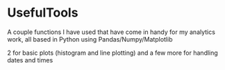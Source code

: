 # UsefulTools

A couple functions I have used that have come in handy for my analytics work, all based in Python using Pandas/Numpy/Matplotlib

2 for basic plots (histogram and line plotting) and a few more for handling dates and times

